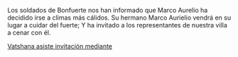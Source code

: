 Los soldados de Bonfuerte nos han informado que Marco Aurelio ha decidido irse a climas más cálidos. Su hermano Marco Aurielio vendrá en su lugar a cuidar del fuerte; Y ha invitado a los representantes de nuestra villa a cenar con él.


[Vatshana asiste invitación mediante](../Kaukel/Vatshana/Cambio%20de%20administración.md)